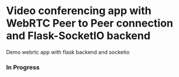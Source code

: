# Video conferencing app with WebRTC Peer to Peer connection and Flask-SocketIO backend
Demo webrtc app with flask backend and socketio 

### In Progress

